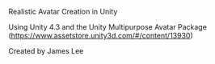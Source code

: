 Realistic Avatar Creation in Unity

Using Unity 4.3 and the Unity Multipurpose Avatar Package (https://www.assetstore.unity3d.com/#/content/13930)

Created by James Lee